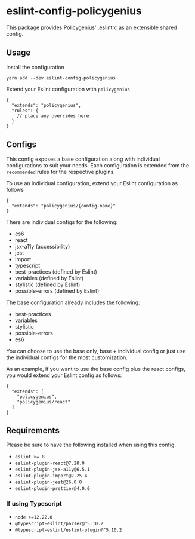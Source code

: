 # eslint-config-policygenius

This package provides Policygenius' .eslintrc as an extensible shared config.

## Usage

Install the configuration

`yarn add --dev eslint-config-policygenius`

Extend your Eslint configuration with `policygenius`

```
{
  "extends": "policygenius",
  "rules": {
    // place any overrides here
  }
}
```

## Configs

This config exposes a base configuration along with individual configurations to suit your needs. Each configuration is extended from the `recommended` rules for the respective plugins.

To use an individual configuration, extend your Eslint configuration as follows

```
{
  "extends": "policygenius/{config-name}"
}
```

There are individual configs for the following:
- es6
- react
- jsx-a11y (accessibility)
- jest
- import
- typescript
- best-practices (defined by Eslint)
- variables (defined by Eslint)
- stylistic (defined by Eslint)
- possible-errors (defined by Eslint)

The base configuration already includes the following:
- best-practices
- variables
- stylistic
- possible-errors
- es6

You can choose to use the base only, base + individual config or just use the individual configs for the most customization.

As an example, if you want to use the base config plus the react configs, you would extend your Eslint config as follows:

```
{
  "extends": [
    "policygenius",
    "policygenius/react"
  ]
}
```

## Requirements

Please be sure to have the following installed when using this config.

- `eslint >= 8`
- `eslint-plugin-react@7.28.0`
- `eslint-plugin-jsx-a11y@6.5.1`
- `eslint-plugin-import@2.25.4`
- `eslint-plugin-jest@26.0.0`
- `eslint-plugin-prettier@4.0.0`

### If using Typescript
- `node >=12.22.0`
- `@typescript-eslint/parser@^5.10.2`
- `@typescript-eslint/eslint-plugin@^5.10.2`
